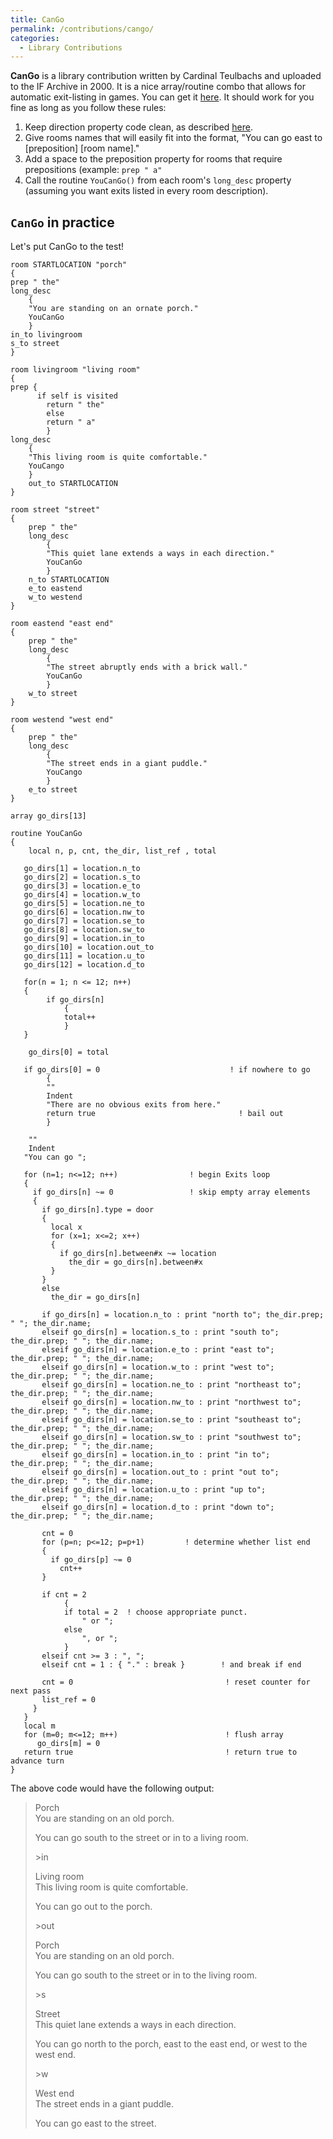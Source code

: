 ```yaml
---
title: CanGo
permalink: /contributions/cango/
categories: 
  - Library Contributions
---
```


**CanGo** is a library contribution written by Cardinal Teulbachs and
uploaded to the IF Archive in 2000. It is a nice array/routine combo
that allows for automatic exit-listing in games. You can get it
[here](http://ifarchive.smallwhitehouse.org/if-archive/programming/hugo/library/contributions/cango.h).
It should work for you fine as long as you follow these rules:

1.  Keep direction property code clean, as described
    [here](Direction#Direction_properties_that_play_nice_with_others).
2.  Give rooms names that will easily fit into the format, "You can go
    east to \[preposition\] \[room name\]."
3.  Add a space to the preposition property for rooms that require
    prepositions (example: `prep " a"`
4.  Call the routine `YouCanGo()` from each room's `long_desc` property
    (assuming you want exits listed in every room description).

## `CanGo` in practice

Let's put CanGo to the test!

    room STARTLOCATION "porch"
    {
    prep " the"
    long_desc
        {
        "You are standing on an ornate porch."
        YouCanGo
        }
    in_to livingroom
    s_to street
    }

    room livingroom "living room"
    {
    prep {
          if self is visited
            return " the"
            else
            return " a"
            }
    long_desc
        {
        "This living room is quite comfortable."
        YouCango
        }
        out_to STARTLOCATION
    }

    room street "street"
    {
        prep " the"
        long_desc
            {
            "This quiet lane extends a ways in each direction."
            YouCanGo
            }
        n_to STARTLOCATION
        e_to eastend
        w_to westend
    }

    room eastend "east end"
    {
        prep " the"
        long_desc
            {
            "The street abruptly ends with a brick wall."
            YouCanGo
            }
        w_to street
    }

    room westend "west end"
    {
        prep " the"
        long_desc
            {
            "The street ends in a giant puddle."
            YouCango
            }
        e_to street
    }

    array go_dirs[13]

    routine YouCanGo
    {
        local n, p, cnt, the_dir, list_ref , total

       go_dirs[1] = location.n_to
       go_dirs[2] = location.s_to
       go_dirs[3] = location.e_to
       go_dirs[4] = location.w_to
       go_dirs[5] = location.ne_to
       go_dirs[6] = location.nw_to
       go_dirs[7] = location.se_to
       go_dirs[8] = location.sw_to
       go_dirs[9] = location.in_to
       go_dirs[10] = location.out_to
       go_dirs[11] = location.u_to
       go_dirs[12] = location.d_to

       for(n = 1; n <= 12; n++)
       {
            if go_dirs[n]
                {
                total++
                }
       }

        go_dirs[0] = total

       if go_dirs[0] = 0                             ! if nowhere to go
            {
            ""
            Indent
            "There are no obvious exits from here."
            return true                                ! bail out
            }

        ""
        Indent
       "You can go ";

       for (n=1; n<=12; n++)                ! begin Exits loop
       {
         if go_dirs[n] ~= 0                 ! skip empty array elements
         {
           if go_dirs[n].type = door
           {
             local x
             for (x=1; x<=2; x++)
             {
               if go_dirs[n].between#x ~= location
                 the_dir = go_dirs[n].between#x
             }
           }
           else
             the_dir = go_dirs[n]

           if go_dirs[n] = location.n_to : print "north to"; the_dir.prep; " "; the_dir.name;
           elseif go_dirs[n] = location.s_to : print "south to"; the_dir.prep; " "; the_dir.name;
           elseif go_dirs[n] = location.e_to : print "east to"; the_dir.prep; " "; the_dir.name;
           elseif go_dirs[n] = location.w_to : print "west to"; the_dir.prep; " "; the_dir.name;
           elseif go_dirs[n] = location.ne_to : print "northeast to"; the_dir.prep; " "; the_dir.name;
           elseif go_dirs[n] = location.nw_to : print "northwest to"; the_dir.prep; " "; the_dir.name;
           elseif go_dirs[n] = location.se_to : print "southeast to"; the_dir.prep; " "; the_dir.name;
           elseif go_dirs[n] = location.sw_to : print "southwest to"; the_dir.prep; " "; the_dir.name;
           elseif go_dirs[n] = location.in_to : print "in to"; the_dir.prep; " "; the_dir.name;
           elseif go_dirs[n] = location.out_to : print "out to"; the_dir.prep; " "; the_dir.name;
           elseif go_dirs[n] = location.u_to : print "up to"; the_dir.prep; " "; the_dir.name;
           elseif go_dirs[n] = location.d_to : print "down to"; the_dir.prep; " "; the_dir.name;

           cnt = 0
           for (p=n; p<=12; p=p+1)         ! determine whether list end
           {
             if go_dirs[p] ~= 0
               cnt++
           }

           if cnt = 2
                {
                if total = 2  ! choose appropriate punct.
                    " or ";
                else
                    ", or ";
                }
           elseif cnt >= 3 : ", ";
           elseif cnt = 1 : { "." : break }        ! and break if end

           cnt = 0                                  ! reset counter for next pass
           list_ref = 0
         }
       }
       local m
       for (m=0; m<=12; m++)                        ! flush array
          go_dirs[m] = 0
       return true                                  ! return true to advance turn
    }

The above code would have the following output:

>Porch  
>You are standing on an old porch.
>
>You can go south to the street or in to a living room.
>
>&gt;in
>
>Living room  
>This living room is quite comfortable.
>
>You can go out to the porch.
>
>&gt;out
>
>Porch  
>You are standing on an old porch.
>
>You can go south to the street or in to the living room.
>
>&gt;s
>
>Street  
>This quiet lane extends a ways in each direction.
>
>You can go north to the porch, east to the east end, or west to the west
end.
>
>&gt;w
>
>West end  
>The street ends in a giant puddle.
>
>You can go east to the street.
